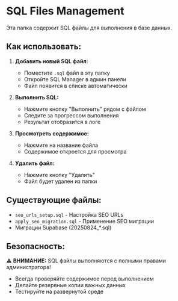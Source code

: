 # SQL Files Management

Эта папка содержит SQL файлы для выполнения в базе данных.

## Как использовать:

1. **Добавить новый SQL файл:**
   - Поместите `.sql` файл в эту папку
   - Откройте SQL Manager в админ панели
   - Файл появится в списке автоматически

2. **Выполнить SQL:**
   - Нажмите кнопку "Выполнить" рядом с файлом
   - Следите за прогрессом выполнения
   - Результат отобразится в логе

3. **Просмотреть содержимое:**
   - Нажмите на название файла
   - Содержимое откроется для просмотра

4. **Удалить файл:**
   - Нажмите кнопку "Удалить"
   - Файл будет удален из папки

## Существующие файлы:

- `seo_urls_setup.sql` - Настройка SEO URLs
- `apply_seo_migration.sql` - Применение SEO миграции
- Миграции Supabase (20250824_*.sql)

## Безопасность:

⚠️ **ВНИМАНИЕ:** SQL файлы выполняются с полными правами администратора!
- Всегда проверяйте содержимое перед выполнением
- Делайте резервные копии важных данных
- Тестируйте на развернутой среде